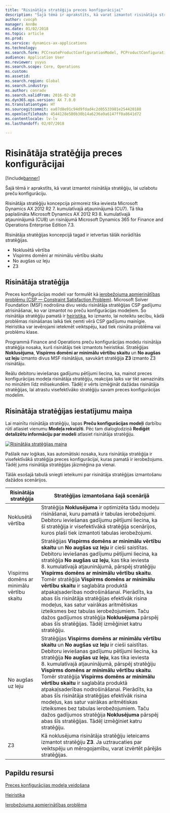 ```yaml
---
title: "Risinātāja stratēģija preces konfigurācijai"
description: "Šajā tēmā ir aprakstīts, kā varat izmantot risinātāja stratēģiju, lai uzlabotu preču konfigurāciju."
author: cvocph
manager: AnnBe
ms.date: 01/02/2018
ms.topic: article
ms.prod: 
ms.service: dynamics-ax-applications
ms.technology: 
ms.search.form: PCCreateProductConfigurationModel, PCProductConfigurationModelListPage
audience: Application User
ms.reviewer: yuyus
ms.search.scope: Core, Operations
ms.custom: 
ms.assetid: 
ms.search.region: Global
ms.search.industry: 
ms.author: conradv
ms.search.validFrom: 2016-02-28
ms.dyn365.ops.version: AX 7.0.0
ms.translationtype: HT
ms.sourcegitcommit: ea07d8e91c94d9fdad4c2d05533981e254420188
ms.openlocfilehash: 4544128e580b30b14a6236a9a6147ff0a8641d72
ms.contentlocale: lv-lv
ms.lasthandoff: 02/07/2018

---
```


# <a name="solver-strategy-for-product-configuration"></a>Risinātāja stratēģija preces konfigurācijai

[!include[banner](../includes/banner.md)]

Šajā tēmā ir aprakstīts, kā varat izmantot risinātāja stratēģiju, lai uzlabotu preču konfigurāciju.

Risinātāja stratēģiju koncepcija pirmoreiz tika ieviesta Microsoft Dynamics AX 2012 R2 7. kumulatīvajā atjauninājumā (CU7). Tā tika paplašināta Microsoft Dynamics AX 2012 R3 8. kumulatīvajā atjauninājumā (CU8) un risinājumā Microsoft Dynamics 365 for Finance and Operations Enterprise Edition 7.3.

Risinātāja stratēģijas koncepcijā tagad ir ietvertas tālāk norādītās stratēģijas.

- Noklusētā vērtība
- Vispirms domēni ar minimālu vērtību skaitu
- No augšas uz leju
- Z3

## <a name="solver-strategy"></a>Risinātāja stratēģija 

Preces konfigurācijas modeli var formulēt kā [ierobežojuma apmierinātības problēmu (CSP — Constraint Satisfaction Problem)](http://aima.cs.berkeley.edu/2nd-ed/newchap05.pdf). Microsoft Solver Foundation (MSF) nodrošina divu veidu risinātāja stratēģijas CSP gadījumu atrisināšanai, ko var izmantot no preču konfigurācijas modeļiem. Šo risinātāja stratēģiju pamatā ir [heiristika](https://techterms.com/definition/heuristic), ko izmanto, lai noteiktu secību, kādā problēmas risināšanas laikā tiek ņemti vērā CSP gadījumu mainīgie. Heiristika var ievērojami ietekmēt veiktspēju, kad tiek risināta problēma vai problēmu klase.

Programmā Finance and Operations preču konfigurācijas modeļu risinātāja stratēģija nosaka, kurš risinātājs tiek izmantots heiristikai. Stratēģijas **Noklusējuma**, **Vispirms domēni ar minimālu vērtību skaitu** un **No augšas uz leju** izmanto divus MSF risinātājus, savukārt stratēģija **Z3** izmanto Z3 risinātāju. 

Reālu debitoru ieviešanas gadījumu pētījumi liecina, ka, mainot preces konfigurācijas modeļa risinātāja stratēģiju, reakcijas laiks var tikt samazināts no minūtēm līdz milisekundēm. Tādēļ ir vērts izmēģināt dažādas risinātāja stratēģijas, lai atrastu visefektīvāko stratēģiju savam preces konfigurācijas modelim.

## <a name="change-the-settings-for-the-solver-strategy"></a>Risinātāja stratēģijas iestatījumu maiņa

Lai mainītu risinātāja stratēģiju, lapas **Preču konfigurācijas modeļi** darbību rūtī atlasiet vienumu **Modeļa rekvizīti**. Pēc tam dialoglodziņā **Rediģēt detalizētu informāciju par modeli** atlasiet risinātāja stratēģiju.

[![Risinātāja stratēģijas maiņa](./media/solver-strategy.png)](./media/solver-strategy.png)

Pašlaik nav loģikas, kas automātiski nosaka, kura risinātāja stratēģija ir visefektīvākā stratēģija preces konfigurācijai, kuras pamatā ir ierobežojums. Tādēļ jums risinātāja stratēģijas jāizmēģina pa vienai.

Tālāk esošajā tabulā sniegti ieteikumi par risinātāja stratēģijas izmantošanu dažādos scenārijos.

| Risinātāja stratēģija      | Stratēģijas izmantošana šajā scenārijā |
|----------------------|-----------------------------------|
| Noklusētā vērtība              | Stratēģija **Noklusējuma** ir optimizēta tādu modeļu risināšanai, kuru pamatā ir tabulas ierobežojumi. Debitoru ieviešanas gadījumu pētījumi liecina, ka šī stratēģija ir visefektīvākā stratēģija scenārijos, kuros plaši tiek izmantoti tabulas ierobežojumi. |
| Vispirms domēns ar minimālu vērtību skaitu | Stratēģijas **Vispirms domēns ar minimālu vērtību skaitu** un **No augšas uz leju** ir cieši saistītas. Debitoru ieviešanas gadījumu pētījumi liecina, ka stratēģija **No augšas uz leju**, kas tika ieviesta 8. kumulatīvajā atjauninājumā, pārspēj stratēģiju **Vispirms domēns ar minimālu vērtību skaitu**. Tomēr stratēģija **Vispirms domēns ar minimālu vērtību skaitu** ir saglabāta produktā atpakaļsaderības nodrošināšanai. Pierādīts, ka abas šīs risinātāja stratēģijas efektīvāk risina modeļus, kas satur vairākas aritmētiskas izteiksmes bez tabulas ierobežojumiem. Taču dažos gadījumos stratēģija **Noklusējuma** pārspēj abas šīs stratēģijas. Tādēļ izmēģiniet katru stratēģiju. |
| No augšas uz leju             | Stratēģijas **Vispirms domēns ar minimālu vērtību skaitu** un **No augšas uz leju** ir cieši saistītas. Debitoru ieviešanas gadījumu pētījumi liecina, ka stratēģija **No augšas uz leju**, kas tika ieviesta 8. kumulatīvajā atjauninājumā, pārspēj stratēģiju **Vispirms domēns ar minimālu vērtību skaitu**. Tomēr stratēģija **Vispirms domēns ar minimālu vērtību skaitu** ir saglabāta produktā atpakaļsaderības nodrošināšanai. Pierādīts, ka abas šīs risinātāja stratēģijas efektīvāk risina modeļus, kas satur vairākas aritmētiskas izteiksmes bez tabulas ierobežojumiem. Taču dažos gadījumos stratēģija **Noklusējuma** pārspēj abas šīs stratēģijas. Tādēļ izmēģiniet katru stratēģiju. |
| Z3                   | Kā noklusējuma risinātāja stratēģiju ieteicams izmantot stratēģiju **Z3**. Ja uztraucaties par veiktspēju un mērogojamību, varat izvērtēt pārējās stratēģijas. |

## <a name="additional-resources"></a>Papildu resursi

[Preces konfigurācijas modeļa veidošana](build-product-configuration-model.md)

[Heiristika](https://techterms.com/definition/heuristic)

[Ierobežojuma apmierinātības problēma](http://aima.cs.berkeley.edu/2nd-ed/newchap05.pdf)

